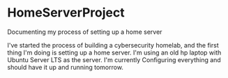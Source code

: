 # HomeServerProject
Documenting my process of setting up a home server

I've started the process of building a cybersecurity homelab, and the first thing I'm doing is setting up a home server. I'm using an old hp laptop with Ubuntu Server LTS as the server.
I'm currently Configuring everything and should have it up and running tomorrow.

